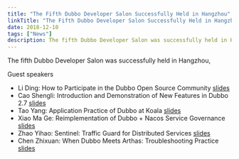 ```yaml
---
title: "The Fifth Dubbo Developer Salon Successfully Held in Hangzhou"
linkTitle: "The Fifth Dubbo Developer Salon Successfully Held in Hangzhou"
date: 2018-12-10
tags: ["News"]
description: The fifth Dubbo Developer Salon was successfully held in Hangzhou.
---
```



The fifth Dubbo Developer Salon was successfully held in Hangzhou,

Guest speakers
  * Li Ding: How to Participate in the Dubbo Open Source Community [slides](https://github.com/dubbo/awesome-dubbo/blob/master/slides/meetup/201812%40hangzhou/how-to-involve-in-dubbo-community.pdf)
  * Cao Shengli: Introduction and Demonstration of New Features in Dubbo 2.7 [slides](https://github.com/dubbo/awesome-dubbo/blob/master/slides/meetup/201812%40hangzhou/dubbo-2.7-introduction.pdf)
  * Tao Yang: Application Practice of Dubbo at Koala [slides](https://github.com/dubbo/awesome-dubbo/blob/master/slides/meetup/201812%40hangzhou/dubbo-practice-in-netease-koala.pdf)
  * Xiao Ma Ge: Reimplementation of Dubbo + Nacos Service Governance [slides](https://github.com/dubbo/awesome-dubbo/blob/master/slides/meetup/201812%40hangzhou/nacos-support-in-dubbo.pdf)
  * Zhao Yihao: Sentinel: Traffic Guard for Distributed Services [slides](https://github.com/dubbo/awesome-dubbo/blob/master/slides/meetup/201812%40hangzhou/sentinel-support-for-dubbo.pdf)
  * Chen Zhixuan: When Dubbo Meets Arthas: Troubleshooting Practice [slides](https://github.com/dubbo/awesome-dubbo/blob/master/slides/meetup/201812%40hangzhou/troubleshooting-dubbo-with-arthas.pdf)
 
